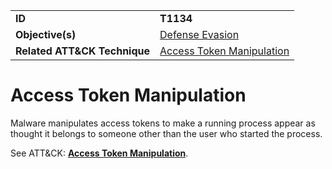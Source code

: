 |||
|---------|------------------------|
|**ID**|**T1134**|
|**Objective(s)**| [Defense Evasion](../defense-evasion)|
|**Related ATT&CK Technique**|[Access Token Manipulation](https://attack.mitre.org/techniques/T1134)|


Access Token Manipulation
=========================
Malware manipulates access tokens to make a running process appear as thought it belongs to someone other than the user who started the process. 

See ATT&CK: [**Access Token Manipulation**](https://attack.mitre.org/techniques/T1134).